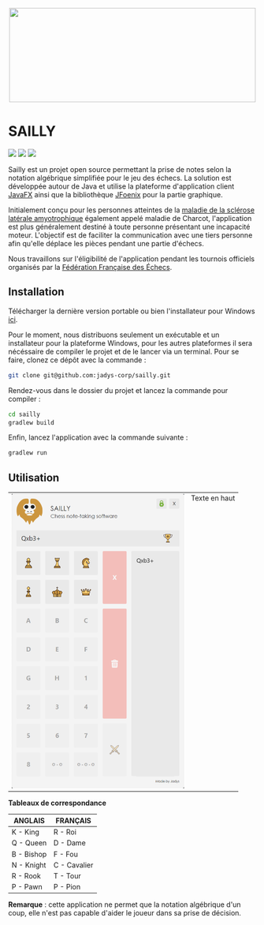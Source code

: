 
<p align="center"><img src="https://imgur.com/TzJhj0v.png" width="500" height="191"></p>

# SAILLY

![](https://img.shields.io/badge/version-0.1-blue) ![](https://img.shields.io/badge/utilisation%20en%20club-oui-green) ![](https://img.shields.io/badge/utilisation%20en%20tournois-travail%20en%20cours-red)

Sailly est un projet open source permettant la prise de notes selon la notation algébrique simplifiée pour le jeu des échecs. La solution est développée autour de Java et utilise la plateforme d'application client [JavaFX](https://openjfx.io/) ainsi que la bibliothèque [JFoenix](https://github.com/sshahine/JFoenix) pour la partie graphique.

Initialement conçu pour les personnes atteintes de la [maladie  de la sclérose latérale amyotrophique](https://www.inserm.fr/information-en-sante/dossiers-information/sclerose-laterale-amyotrophique-sla-maladie-charcot) également appelé maladie de Charcot, l'application est plus généralement destiné à toute personne présentant une incapacité moteur. L'objectif est de faciliter la communication avec une tiers personne afin qu'elle déplace les pièces pendant une partie d'échecs.

Nous travaillons sur l'éligibilité de l'application pendant les tournois officiels organisés par la [Fédération Française des Échecs](http://www.echecs.asso.fr/).

## Installation

Télécharger la dernière version portable ou bien l'installateur pour Windows [ici](https://github.com/jadys-corp/sailly/releases/).

Pour le moment, nous distribuons seulement un exécutable et un installateur pour la plateforme Windows, pour les autres plateformes il sera nécéssaire de compiler le projet et de le lancer via un terminal. Pour se faire, clonez ce dépôt avec la commande :

```bash
git clone git@github.com:jadys-corp/sailly.git
```

Rendez-vous dans le dossier du projet et lancez la commande pour compiler :

```bash
cd sailly
gradlew build
```

Enfin, lancez l'application avec la commande suivante :

```bash
gradlew run
```

## Utilisation

<table>
<tr>
<td><img src=".github/assets/example.png" width="350" height="597"></td>
<td valign="top">Texte en haut</td>
</tr>
</table>

**Tableaux de correspondance**

| ANGLAIS    | FRANÇAIS     |
| ---------- | ------------ |
| K - King   | R - Roi      |
| Q - Queen  | D - Dame     |
| B - Bishop | F - Fou      |
| N - Knight | C - Cavalier |
| R - Rook   | T - Tour     |
| P - Pawn   | P - Pion     |



**Remarque** : cette application ne permet que la notation algébrique d'un coup, elle n'est pas capable d'aider le joueur dans sa prise de décision.
